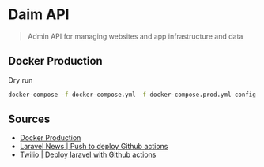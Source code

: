 # Daim API

> Admin API for managing websites and app infrastructure and data

## Docker Production

Dry run
```bash
docker-compose -f docker-compose.yml -f docker-compose.prod.yml config
```


## Sources

- [Docker Production](https://itnext.io/a-beginners-guide-to-deploying-a-docker-application-to-production-using-docker-compose-de1feccd2893)
- [Laravel News | Push to deploy Github actions](https://laravel-news.com/push-deploy-with-github-actions)
- [Twilio | Deploy laravel with Github actions](https://www.twilio.com/blog/build-test-deploy-laravel-application-github-actions)
